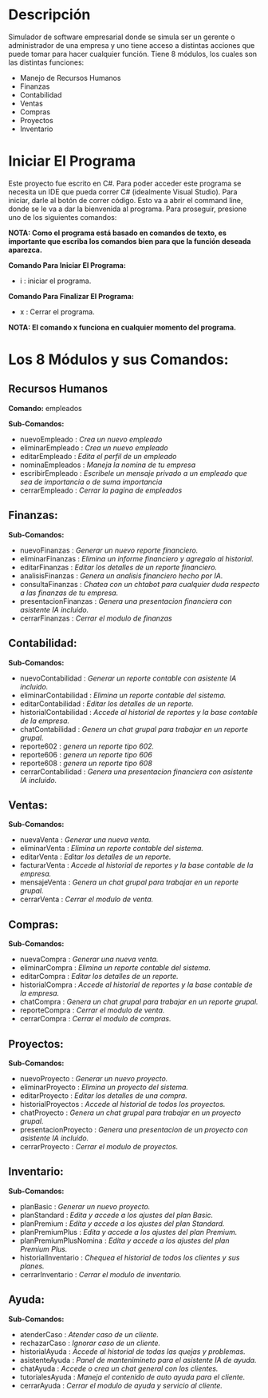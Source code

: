 # **Descripción**
Simulador de software empresarial  donde se simula ser un gerente o administrador de una empresa y uno tiene  acceso a distintas acciones que puede tomar para hacer cualquier función.  Tiene 8 módulos, los cuales son las distintas funciones:

- Manejo de Recursos Humanos
- Finanzas
- Contabilidad
- Ventas
- Compras
- Proyectos
- Inventario

# **Iniciar El Programa**

Este proyecto fue escrito en C#. Para poder acceder este programa se necesita un IDE que pueda correr C# (idealmente Visual Studio). Para iniciar, darle al botón de correr código. Esto va a abrir el command line, donde se le va a dar la bienvenida al programa. Para proseguir, presione uno de los siguientes comandos: 

**NOTA: Como el programa está basado en comandos de texto, es importante que escriba los comandos bien para que la función deseada aparezca.**

**Comando Para Iniciar El Programa:**

- i : iniciar el programa.

**Comando Para Finalizar El Programa:**

- x : Cerrar el programa.

**NOTA: El comando x funciona en cualquier momento del programa.**

# **Los 8 Módulos y sus Comandos:**

## **Recursos Humanos**

**Comando:** empleados

**Sub-Comandos:**

- nuevoEmpleado : _Crea un nuevo empleado_
- eliminarEmpleado : _Crea un nuevo empleado_
- editarEmpleado : _Edita el perfil de un empleado_
- nominaEmpleados : _Maneja la nomina de tu empresa_
- escribirEmpleado : _Escribele un mensaje privado a un empleado que sea de importancia o de suma importancia_
- cerrarEmpleado : _Cerrar la pagina de empleados_

## **Finanzas:**

**Sub-Comandos:**

- nuevoFinanzas : _Generar un nuevo reporte financiero._
- eliminarFinanzas : _Elimina un informe financiero y agregalo al historial._
- editarFinanzas : _Editar los detalles de un reporte financiero._
- analisisFinanzas : _Genera un analisis financiero hecho por IA._
- consultaFinanzas : _Chatea con un chtabot para cualquier duda respecto a las finanzas de tu empresa._
- presentacionFinanzas : _Genera una presentacion financiera con asistente IA incluido._
- cerrarFinanzas : _Cerrar el modulo de finanzas_

## **Contabilidad:**

**Sub-Comandos:**

- nuevoContabilidad : _Generar un reporte contable con asistente IA incluido._
- eliminarContabilidad : _Elimina un reporte contable del sistema._
- editarContabilidad : _Editar los detalles de un reporte._
- historialContabilidad : _Accede al historial de reportes y la base contable de la empresa._
- chatContabilidad : _Genera un chat grupal para trabajar en un reporte grupal._
- reporte602 : _genera un reporte tipo 602._
- reporte606 : _genera un reporte tipo 606_
- reporte608 : _genera un reporte tipo 608_
- cerrarContabilidad : _Genera una presentacion financiera con asistente IA incluido._

## **Ventas:**

**Sub-Comandos:**

- nuevaVenta : _Generar una nueva venta._
- eliminarVenta : _Elimina un reporte contable del sistema._
- editarVenta : _Editar los detalles de un reporte._
- facturarVenta : _Accede al historial de reportes y la base contable de la empresa._
- mensajeVenta : _Genera un chat grupal para trabajar en un reporte grupal._
- cerrarVenta : _Cerrar el modulo de venta._

## **Compras:**

**Sub-Comandos:**

- nuevaCompra : _Generar una nueva venta._
- eliminarCompra : _Elimina un reporte contable del sistema._
- editarCompra : _Editar los detalles de un reporte._
- historialCompra : _Accede al historial de reportes y la base contable de la empresa._
- chatCompra : _Genera un chat grupal para trabajar en un reporte grupal._
- reporteCompra : _Cerrar el modulo de venta._
- cerrarCompra : _Cerrar el modulo de compras._


## **Proyectos:**

**Sub-Comandos:**

- nuevoProyecto : _Generar un nuevo proyecto._
- eliminarProyecto : _Elimina un proyecto del sistema._
- editarProyecto : _Editar los detalles de una compra._
- historialProyectos : _Accede al historial de todos los proyectos._
- chatProyecto : _Genera un chat grupal para trabajar en un proyecto grupal._
- presentacionProyecto : _Genera una presentacion de un proyecto con asistente IA incluido._
- cerrarProyecto : _Cerrar el modulo de proyectos._

## **Inventario:**

**Sub-Comandos:**

- planBasic : _Generar un nuevo proyecto._
- planStandard : _Edita y accede a los ajustes del plan Basic._
- planPremium : _Edita y accede a los ajustes del plan Standard._
- planPremiumPlus : _Edita y accede a los ajustes del plan Premium._
- planPremiumPlusNomina : _Edita y accede a los ajustes del plan Premium Plus._
- historialInventario : _Chequea el historial de todos los clientes y sus planes._
- cerrarInventario : _Cerrar el modulo de inventario._

## **Ayuda:**

**Sub-Comandos:**

- atenderCaso : _Atender caso de un cliente._
- rechazarCaso : _Ignorar caso de un cliente._
- historialAyuda : _Accede al historial de todas las quejas y problemas._
- asistenteAyuda : _Panel de mantenimineto para el asistente IA de ayuda._
- chatAyuda : _Accede o crea un chat general con los clientes._
- tutorialesAyuda : _Maneja el contenido de auto ayuda para el cliente._
- cerrarAyuda : _Cerrar el modulo de ayuda y servicio al cliente._

